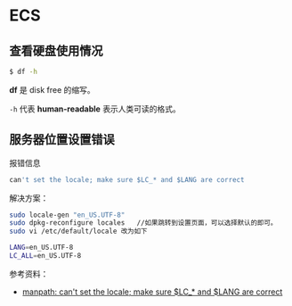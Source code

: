 # ECS

## 查看硬盘使用情况

```bash
$ df -h
```

**df** 是 disk free 的缩写。

`-h` 代表 **human-readable** 表示人类可读的格式。

## 服务器位置设置错误

报错信息

```bash
can't set the locale; make sure $LC_* and $LANG are correct
```

解决方案：

```bash
sudo locale-gen "en_US.UTF-8"
sudo dpkg-reconfigure locales   //如果跳转到设置页面，可以选择默认的即可。
sudo vi /etc/default/locale 改为如下

LANG=en_US.UTF-8
LC_ALL=en_US.UTF-8
```

参考资料：

-   [manpath: can't set the locale; make sure $LC\_\* and $LANG are correct](https://www.jianshu.com/p/7f8f41e7bca0)
